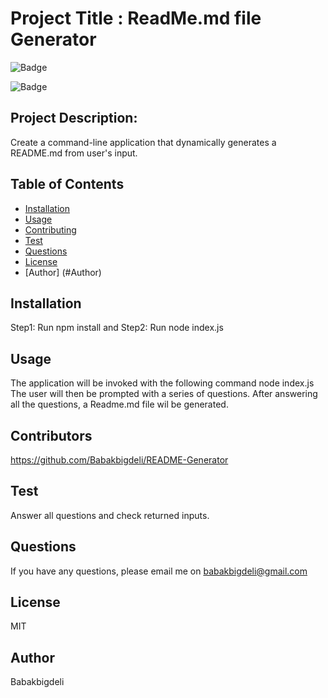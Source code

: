 
# Project Title : ReadMe.md file  Generator

![Badge](https://img.shields.io/github/languages/top/Babakbigdeli/README-Generator?style=flat&logo=appveyor)

![Badge](https://img.shields.io/badge/license-MIT-brightgreen)


## Project Description:
Create a command-line application that dynamically generates a README.md from user's input. 


## Table of Contents
- [Installation](#installation)
- [Usage](#usage)
- [Contributing](#contributing)
- [Test](#test)
- [Questions](#questions)
- [License](#license)
- [Author] (#Author)

## Installation
Step1: Run npm install and Step2: Run node index.js

## Usage
The application will be invoked with the following command node index.js The user will then be prompted with a series of questions. After answering all the questions, a Readme.md file wil be generated.

## Contributors
https://github.com/Babakbigdeli/README-Generator

## Test
Answer all questions and check returned inputs.

## Questions
If you have any questions, please email me on babakbigdeli@gmail.com


## License
MIT


## Author 
Babakbigdeli

